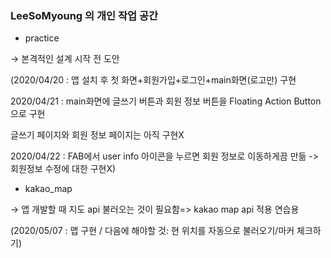 ### LeeSoMyoung 의 개인 작업 공간

 * practice 

→ 본격적인 설계 시작 전 도안

(2020/04/20 : 앱 설치 후 첫 화면+회원가입+로그인+main화면(로고만) 구현

 2020/04/21 : main화면에 글쓰기 버튼과 회원 정보 버튼을 Floating Action Button으로 구현
 
 글쓰기 페이지와 회원 정보 페이지는 아직 구현X
 
 2020/04/22 : FAB에서 user info 아이콘을 누르면 회원 정보로 이동하게끔 만듦 -> 회원정보 수정에 대한 구현X)

 * kakao_map
 
→ 앱 개발할 때 지도 api 불러오는 것이 필요함=> kakao map api 적용 연습용 

(2020/05/07 : 맵 구현 / 다음에 해야할 것: 현 위치를 자동으로 불러오기/마커 체크하기)